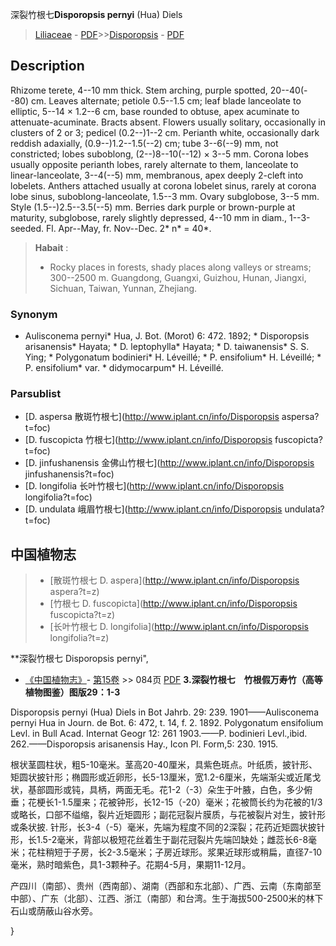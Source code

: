 深裂竹根七**Disporopsis pernyi** (Hua) Diels

> [Liliaceae](http://www.iplant.cn/info/Liliaceae?t=foc) - [PDF](http://www.iplant.cn/foc/pdf/Liliaceae.pdf)>>[Disporopsis](http://www.iplant.cn/info/Disporopsis?t=foc) - [PDF](http://www.iplant.cn/foc/pdf/Disporopsis.pdf)

## Description

Rhizome terete, 4--10 mm thick. Stem arching, purple spotted, 20--40(--80) cm. Leaves alternate; petiole 0.5--1.5 cm; leaf blade lanceolate to elliptic, 5--14 × 1.2--6 cm, base rounded to obtuse, apex acuminate to attenuate-acuminate. Bracts absent. Flowers usually solitary, occasionally in clusters of 2 or 3; pedicel (0.2--)1--2 cm. Perianth white, occasionally dark reddish adaxially, (0.9--)1.2--1.5(--2) cm; tube 3--6(--9) mm, not constricted; lobes suboblong, (2--)8--10(--12) × 3--5 mm. Corona lobes usually opposite perianth lobes, rarely alternate to them, lanceolate to linear-lanceolate, 3--4(--5) mm, membranous, apex deeply 2-cleft into lobelets. Anthers attached usually at corona lobelet sinus, rarely at corona lobe sinus, suboblong-lanceolate, 1.5--3 mm. Ovary subglobose, 3--5 mm. Style (1.5--)2.5--3.5(--5) mm. Berries dark purple or brown-purple at maturity, subglobose, rarely slightly depressed, 4--10 mm in diam., 1--3-seeded. Fl. Apr--May, fr. Nov--Dec. 2* n* = 40*.


> **Habait** : 
>* Rocky places in forests, shady places along valleys or streams; 300--2500 m. Guangdong, Guangxi, Guizhou, Hunan, Jiangxi, Sichuan, Taiwan, Yunnan, Zhejiang.

### Synonym
* Aulisconema pernyi* Hua, J. Bot. (Morot) 6: 472. 1892; * Disporopsis arisanensis* Hayata; * D. leptophylla* Hayata; * D. taiwanensis* S. S. Ying; * Polygonatum bodinieri* H. Léveillé; * P. ensifolium* H. Léveillé; * P. ensifolium* var. * didymocarpum* H. Léveillé.



### Parsublist

* [D.  aspersa  散斑竹根七](http://www.iplant.cn/info/Disporopsis aspersa?t=foc)
* [D.  fuscopicta  竹根七](http://www.iplant.cn/info/Disporopsis fuscopicta?t=foc)
* [D.  jinfushanensis  金佛山竹根七](http://www.iplant.cn/info/Disporopsis jinfushanensis?t=foc)
* [D.  longifolia  长叶竹根七](http://www.iplant.cn/info/Disporopsis longifolia?t=foc)
* [D.  undulata  峨眉竹根七](http://www.iplant.cn/info/Disporopsis undulata?t=foc)

## 中国植物志

> * [散斑竹根七  D.  aspera](http://www.iplant.cn/info/Disporopsis aspera?t=z)
> * [竹根七  D.  fuscopicta](http://www.iplant.cn/info/Disporopsis fuscopicta?t=z)
> * [长叶竹根七  D.  longifolia](http://www.iplant.cn/info/Disporopsis longifolia?t=z)


**深裂竹根七 Disporopsis pernyi",


* [《中国植物志》](http://www.iplant.cn/frps)- [第15卷](http://www.iplant.cn/frps/vol/15) >> 084页 [PDF](http://www.iplant.cn/frps/pdf/15/084a.pdf)
**3.深裂竹根七　竹根假万寿竹（高等植物图鉴）图版29：1-3**

Disporopsis pernyi (Hua) Diels in Bot Jahrb. 29: 239. 1901——Aulisconema pernyi Hua in Journ. de Bot. 6: 472, t. 14, f. 2. 1892. Polygonatum ensifolium Levl. in Bull Acad. Internat Geogr 12: 261 1903.——P. bodinieri Levl.,ibid. 262.——Disporopsis arisanensis Hay., Icon Pl. Form,5: 230. 1915.

根状茎圆柱状，粗5-10毫米。茎高20-40厘米，具紫色斑点。叶纸质，披针形、矩圆状披针形；椭圆形或近卵形，长5-13厘米，宽1.2-6厘米，先端渐尖或近尾戈状，基部圆形或钝，具柄，两面无毛。花1-2（-3）朵生于叶腋，白色，多少俯垂；花梗长1-1.5厘来；花被钟形，长12-15（-20）毫米；花被筒长约为花被的1/3或略长，口部不缢缩，裂片近矩圆形；副花冠裂片膜质，与花被裂片对生，披针形或条状披. 针形，长3-4（-5）毫米，先端为程度不同的2深裂；花药近矩圆状披针形，长1.5-2毫米，背部以极短花丝着生于副花冠裂片先端凹缺处；雌蕊长6-8毫米；花柱稍短于子房，长2-3.5毫米；子房近球形。浆果近球形或稍扁，直径7-10毫米，熟时暗紫色，具1-3颗种子。花期4-5月，果期11-12月。

产四川（南部）、贵州（西南部）、湖南（西部和东北部）、广西、云南（东南部至中部）、广东（北部）、江西、浙江（南部）和台湾。生于海拔500-2500米的林下石山或荫蔽山谷水旁。



}